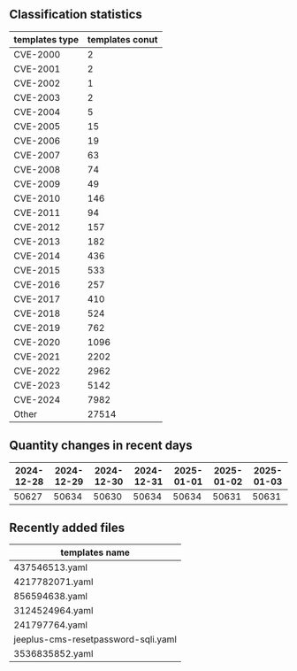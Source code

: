 ## Classification statistics
| templates type | templates conut | 
| --- | --- |
| CVE-2000 | 2 |
| CVE-2001 | 2 |
| CVE-2002 | 1 |
| CVE-2003 | 2 |
| CVE-2004 | 5 |
| CVE-2005 | 15 |
| CVE-2006 | 19 |
| CVE-2007 | 63 |
| CVE-2008 | 74 |
| CVE-2009 | 49 |
| CVE-2010 | 146 |
| CVE-2011 | 94 |
| CVE-2012 | 157 |
| CVE-2013 | 182 |
| CVE-2014 | 436 |
| CVE-2015 | 533 |
| CVE-2016 | 257 |
| CVE-2017 | 410 |
| CVE-2018 | 524 |
| CVE-2019 | 762 |
| CVE-2020 | 1096 |
| CVE-2021 | 2202 |
| CVE-2022 | 2962 |
| CVE-2023 | 5142 |
| CVE-2024 | 7982 |
| Other | 27514 |
## Quantity changes in recent days
|2024-12-28 | 2024-12-29 | 2024-12-30 | 2024-12-31 | 2025-01-01 | 2025-01-02 | 2025-01-03|
|--- | ------ | ------ | ------ | ------ | ------ | ---|
|50627 | 50634 | 50630 | 50634 | 50634 | 50631 | 50631|
## Recently added files
| templates name | 
| --- |
| 437546513.yaml |
| 4217782071.yaml |
| 856594638.yaml |
| 3124524964.yaml |
| 241797764.yaml |
| jeeplus-cms-resetpassword-sqli.yaml |
| 3536835852.yaml |

